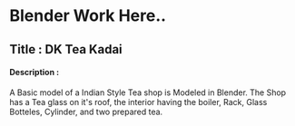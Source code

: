 # Blender Work Here..
## Title : DK Tea Kadai

#### Description : 
  A Basic model of a Indian Style Tea shop is Modeled in Blender. The Shop has a Tea glass on it's roof, the interior having the boiler, Rack, Glass Botteles, Cylinder, 
  and two prepared tea.
